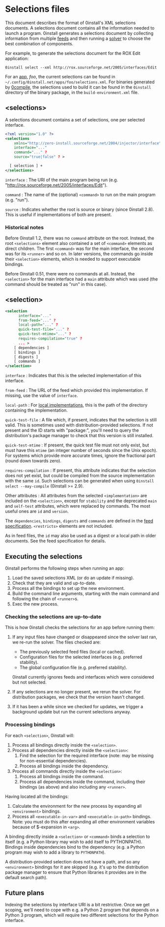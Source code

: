 # Selections files

This document describes the format of 0install's XML selections documents. A selections document contains all the information needed to launch a program. 0install generates a selections document by collecting information from multiple [feeds](feed.md) and then running a [solver](../developers/solver.md) to choose the best combination of components.

For example, to generate the selections document for the ROX Edit application:

```shell
0install select --xml http://rox.sourceforge.net/2005/interfaces/Edit
```

For an [app](../basics/using-apps.md), _foo_, the current selections can be found in `~/.config/0install.net/apps/foo/selections.xml`. For binaries generated by [0compile](../tools/0compile/index.md), the selections used to build it can be found in the `0install` directory of the binary package, in the `build-environment.xml` file.

## <selections\>

A selections document contains a set of selections, one per selected interface.

```xml
<?xml version="1.0" ?>
<selections
    xmlns="http://zero-install.sourceforge.net/2004/injector/interface"
    interface="..."
    command="..." ?
    source="true|false" ? >

  [ selection ] +
</selections>
```

`interface`
: The URI of the main program being run (e.g. "http://rox.sourceforge.net/2005/interfaces/Edit").

`command`
: The name of the (optional) `<command>` to run on the main program (e.g. "run").

`source`
: Indicates whether the root is source or binary (since 0install 2.8). This is useful if implementations of both are present.

### Historical notes

Before 0install 1.2, there was no `command` attribute on the root. Instead, the root `<selections>` element also contained a set of `<command>` elements as direct children. The first `<command>` was for the main interface, the second was for its `<runner>` and so on. In later versions, the commands go inside their `<selection>` elements, which is needed to support executable bindings.

Before 0install 0.51, there were no commands at all. Instead, the `<selection>` for the main interface had a `main` attribute which was used (the command should be treated as "run" in this case).

## <selection\>

```xml
<selection
      interface="..."
      from-feed="..." ?
      local-path="..." ?
      quick-test-file="..." ?
      quick-test-mtime="..." ?
      requires-compilation="true" ?
      ... >
    [ dependencies ]
    [ bindings ]
    [ digests ]
    [ commands ]
</selection>
```

`interface`
: Indicates that this is the selected implementation of this interface.

`from-feed`
: The URL of the feed which provided this implementation. If missing, use the value of `interface`.

`local-path`
: For [local implementations](../packaging/local-feeds.md), this is the path of the directory containing the implementation.

`quick-test-file`
: A file which, if present, indicates that the selection is still valid. This is sometimes used with distribution-provided selections. If not present and the ID starts with "package:", you'll need to query the distribution's package manager to check that this version is still installed.

`quick-test-mtime`
: If present, the quick test file must not only exist, but must have this `mtime` (an integer number of seconds since the Unix epoch).
For systems which provide more accurate times, ignore the fractional part (round down towards zero).

`requires-compilation`
: If present, this attribute indicates that the selection does not yet exist, but could be compiled from the source implementation with the same `id`. Such selections can be generated when using `0install select --may-compile` (0install >= 2.9).

Other attributes
: All attributes from the selected `<implementation>` are included on the `<selection>`, except for `stability` and the deprecated `main` and `self-test` attributes, which were replaced by commands. The most useful ones are `id` and `version`.

The `dependencies`, `bindings`, `digests` and `commands` are defined in the [feed specification](feed.md). `<restricts>` elements are not included.

As in feed files, the `id` may also be used as a digest or a local path in older documents. See the feed specification for details.

## Executing the selections

0install performs the following steps when running an app:

1.  Load the saved selections XML (or do an update if missing).
2.  Check that they are valid and up-to-date.
3.  Process all the bindings to set up the new environment.
4.  Build the command line arguments, starting with the main command and following the chain of `<runner>`s.
5.  Exec the new process.

### Checking the selections are up-to-date

This is how 0install checks the selections for an app before running them:

1.  If any input files have changed or disappeared since the solver last ran, we re-run the solver. The files checked are:
    
    -   The previously selected feed files (local or cached).
    -   Configuration files for the selected interfaces (e.g. preferred stability).
    -   The global configuration file (e.g. preferred stability).
    
    0install currently ignores feeds and interfaces which were considered but not selected.
    
2.  If any selections are no longer present, we rerun the solver. For distribution packages, we check that the version hasn't changed.
    
3.  If it has been a while since we checked for updates, we trigger a background update but run the current selections anyway.
    

### Processing bindings

For each `<selection>`, 0install will:

1.  Process all bindings directly inside the `<selection>`.
2.  Process all dependencies directly inside the `<selection>`:
    1.  Find the selection for the required interface (note: may be missing for non-essential dependencies).
    2.  Process all bindings inside the dependency.
3.  Process all commands directly inside the `<selection>`:
    1.  Process all bindings inside the command.
    2.  Process all dependencies inside the command, including their bindings (as above) and also including any `<runner>`.

Having located all the bindings:

1.  Calculate the environment for the new process by expanding all `<environment>` bindings.
2.  Process all `<executable-in-var>` and `<executable-in-path>` bindings. Note: you must do this after expanding all other environment variables because of $-expansion in `<arg>`.

A binding directly inside a `<selection>` or `<command>` binds a selection to itself (e.g. a Python library may wish to add itself to PYTHONPATH). Bindings inside dependencies bind to the dependency (e.g. a Python program may wish to add a library to `PYTHONPATH`).

A distribution-provided selection does not have a path, and so any `<environment>` bindings for it are skipped (e.g. it's up to the distribution package manager to ensure that Python libraries it provides are in the default search path).

## Future plans

Indexing the selections by interface URI is a bit restrictive. Once we get scoping, we'll need to cope with e.g. a Python 2 program that depends on a Python 3 program, which will require two different selections for the Python interface.
